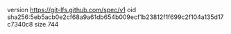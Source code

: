 version https://git-lfs.github.com/spec/v1
oid sha256:5eb5acb0e2cf68a9a61db654b009ecf1b23812f1f699c2f104a135d17c7340c8
size 744
